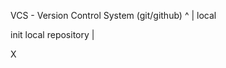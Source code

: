 VCS - Version Control System (git/github)
                                ^
                                |
                                local

init local repository
|

X